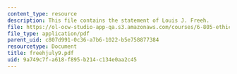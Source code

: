 ```yaml
---
content_type: resource
description: This file contains the statement of Louis J. Freeh.
file: https://ol-ocw-studio-app-qa.s3.amazonaws.com/courses/6-805-ethics-and-the-law-on-the-electronic-frontier-fall-2005/9a749c7fa618f895b214c134e0aa2c45_freehjuly9.pdf
file_type: application/pdf
parent_uid: c807d991-0c36-a7b6-1022-b5e758877384
resourcetype: Document
title: freehjuly9.pdf
uid: 9a749c7f-a618-f895-b214-c134e0aa2c45
---
```

